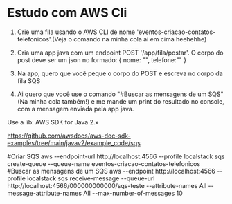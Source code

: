 # Estudo com AWS Cli 

1. Crie uma fila usando o AWS CLI de nome 'eventos-criacao-contatos-telefonicos'.(Veja o comando na minha cola ai em cima heehehhe)

2. Cria uma app java com um endpoint POST '/app/fila/postar'. O corpo do post deve ser um json no formado:
   {
   nome: "<NOME QUALQUER>",
   telefone:"<NUMERO QUALQUER>"
   }

3. Na app, quero que você peque o corpo do POST e escreva no corpo da fila SQS

4. Ai quero que você use o comando "#Buscar as mensagens de um SQS"(Na minha cola também!) e me mande um print do resultado no console, com a mensagem enviada pela app java.

Use a lib: AWS SDK for Java 2.x

https://github.com/awsdocs/aws-doc-sdk-examples/tree/main/javav2/example_code/sqs

#Criar SQS
aws --endpoint-url http://localhost:4566 --profile localstack sqs create-queue --queue-name eventos-criacao-contatos-telefonicos 
#Buscar as mensagens de um SQS
aws --endpoint http://localhost:4566 --profile localstack sqs receive-message --queue-url http://localhost:4566/000000000000/sqs-teste --attribute-names All --message-attribute-names All --max-number-of-messages 10
